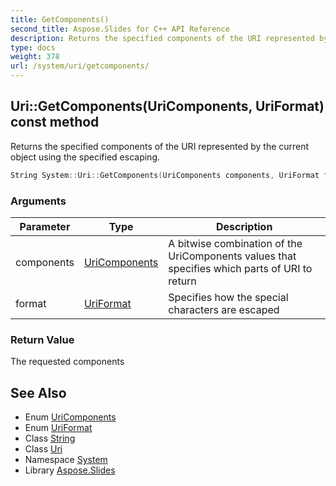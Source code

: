 ```yaml
---
title: GetComponents()
second_title: Aspose.Slides for C++ API Reference
description: Returns the specified components of the URI represented by the current object using the specified escaping.
type: docs
weight: 378
url: /system/uri/getcomponents/
---
```

## Uri::GetComponents(UriComponents, UriFormat) const method


Returns the specified components of the URI represented by the current object using the specified escaping.

```cpp
String System::Uri::GetComponents(UriComponents components, UriFormat format) const
```


### Arguments

| Parameter | Type | Description |
| --- | --- | --- |
| components | [UriComponents](../../uricomponents/) | A bitwise combination of the UriComponents values that specifies which parts of URI to return |
| format | [UriFormat](../../uriformat/) | Specifies how the special characters are escaped |

### Return Value

The requested components

## See Also

* Enum [UriComponents](../../uricomponents/)
* Enum [UriFormat](../../uriformat/)
* Class [String](../../string/)
* Class [Uri](../)
* Namespace [System](../../)
* Library [Aspose.Slides](../../../)